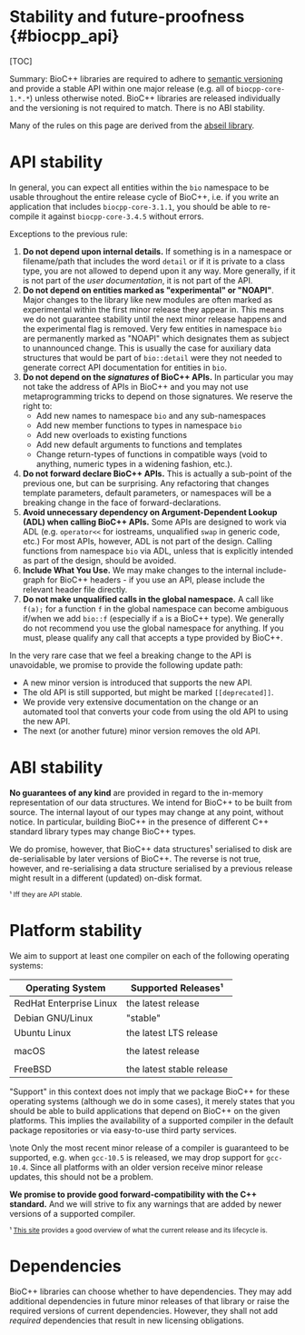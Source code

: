 # Stability and future-proofness {#biocpp_api}

[TOC]

Summary: BioC++ libraries are required to adhere to [semantic versioning](https://semvar.org) and provide a stable API
within one major release (e.g. all of `biocpp-core-1.*.*`) unless otherwise noted. BioC++ libraries are released
individually and the versioning is not required to match.
There is no ABI stability.

Many of the rules on this page are derived from the [abseil library](https://abseil.io/about/compatibility).

# API stability

In general, you can expect all entities within the `bio` namespace to be usable throughout the entire
release cycle of BioC++, i.e. if you write an application that includes `biocpp-core-3.1.1`, you should be able
to re-compile it against `biocpp-core-3.4.5` without errors.

Exceptions to the previous rule:
  1. **Do not depend upon internal details.** If something is in a namespace or filename/path that includes the word
     `detail` or if it is private to a class type, you are not allowed to depend upon it any way. More generally,
     if it is not part of the *user documentation*, it is not part of the API.
  2. **Do not depend on entities marked as "experimental" or "NOAPI"**. Major changes to the library like new modules
     are often marked as experimental within the first minor release they appear in. This means we do not guarantee
     stability until the next minor release happens and the experimental flag is removed. Very few entities in namespace
     `bio` are permanently marked as "NOAPI" which designates them as subject to unannounced change. This is usually
     the case for auxiliary data structures that would be part of `bio::detail` were they not needed to generate
     correct API documentation for entities in `bio`.
  4. **Do not depend on the *signatures* of BioC++ APIs.** In particular you may not take the address of APIs in BioC++
     and you may not use metaprogramming tricks to depend on those signatures. We reserve the right to:
     * Add new names to namespace `bio` and any sub-namespaces
     * Add new member functions to types in namespace `bio`
     * Add new overloads to existing functions
     * Add new default arguments to functions and templates
     * Change return-types of functions in compatible ways (void to anything, numeric types in a widening fashion, etc.).
  5. **Do not forward declare BioC++ APIs.** This is actually a sub-point of the previous one, but can be
     surprising. Any refactoring that changes template parameters, default parameters, or namespaces will be a breaking
     change in the face of forward-declarations.
  6. **Avoid unnecessary dependency on Argument-Dependent Lookup (ADL) when calling BioC++ APIs.** Some APIs are designed
     to work via ADL (e.g. `operator<<` for iostreams, unqualified `swap` in generic code, etc.) For most APIs, however,
     ADL is not part of the design. Calling functions from namespace `bio` via ADL, unless that is explicitly
     intended as part of the design, should be avoided.
  7. **Include What You Use.** We may make changes to the internal include-graph for BioC++ headers - if you use an
     API, please include the relevant header file directly.
  8. **Do not make unqualified calls in the global namespace.** A call like `f(a);` for a function `f` in the global
     namespace can become ambiguous if/when we add `bio::f` (especially if `a` is a BioC++ type). We generally do
     not recommend you use the global namespace for anything. If you must, please qualify any call that accepts a type
     provided by BioC++.

In the very rare case that we feel a breaking change to the API is unavoidable, we promise to provide the following
update path:
  * A new minor version is introduced that supports the new API.
  * The old API is still supported, but might be marked `[[deprecated]]`.
  * We provide very extensive documentation on the change or an automated tool that converts your code from using the
    old API to using the new API.
  * The next (or another future) minor version removes the old API.

# ABI stability

**No guarantees of any kind** are provided in regard to the in-memory representation of our data structures.
We intend for BioC++ to be built from source. The internal layout of our types may change at any point, without notice.
In particular, building BioC++ in the presence of different C++ standard library types may change BioC++ types.

We do promise, however, that BioC++ data structures¹ serialised to disk are de-serialisable by later versions of BioC++.
The reverse is not true, however, and re-serialising a data structure serialised by a previous release might result in
a different (updated) on-disk format.

<small>¹ Iff they are API stable.</small>

# Platform stability

We aim to support at least one compiler on each of the following operating systems:

| Operating System             | Supported Releases¹                    |
|------------------------------|----------------------------------------|
| RedHat Enterprise Linux      | the latest release                     |
| Debian GNU/Linux             | "stable"                               |
| Ubuntu Linux                 | the latest LTS release                 |
|                              |                                        |
| macOS                        | the latest release                     |
|                              |                                        |
| FreeBSD                      | the latest stable release              |

"Support" in this context does not imply that we package BioC++ for these operating systems (although we do in some
cases), it merely states that you should be able to build applications that depend on BioC++ on the given platforms.
This implies the availability of a supported compiler in the default package repositories or via easy-to-use
third party services.

\note
Only the most recent minor release of a compiler is guaranteed to be supported, e.g. when `gcc-10.5` is released,
we may drop support for `gcc-10.4`.
Since all platforms with an older version receive minor release updates, this should not be a problem.

**We promise to provide good forward-compatibility with the C++ standard.** And we will strive to fix any warnings that
are added by newer versions of a supported compiler.

<small>¹ [This site](https://linuxlifecycle.com) provides a good overview of what the current release and its
lifecycle is.</small>

# Dependencies

BioC++ libraries can choose whether to have dependencies. They may add additional dependencies in future minor releases
of that library or raise the required versions of current dependencies.
However, they shall not add *required* dependencies that result in new licensing obligations.
